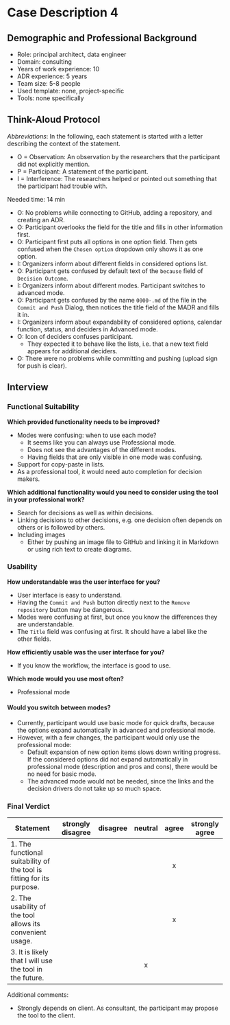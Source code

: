 # Case Description 4

## Demographic and Professional Background

* Role: principal architect, data engineer
* Domain: consulting
* Years of work experience: 10
* ADR experience: 5 years
* Team size: 5-8 people
* Used template: none, project-specific
* Tools: none specifically

## Think-Aloud Protocol

_Abbreviations_: In the following, each statement is started with a letter describing the context of the statement.
* O = Observation: An observation by the researchers that the participant did not explicitly mention.
* P = Participant: A statement of the participant.
* I = Interference: The researchers helped or pointed out something that the participant had trouble with.

Needed time: 14 min

* O: No problems while connecting to GitHub, adding a repository, and creating an ADR.
* O: Participant overlooks the field for the title and fills in other information first.
* O: Participant first puts all options in one option field. Then gets confused when the `Chosen option` dropdown only shows it as one option.
* I: Organizers inform about different fields in considered options list.
* O: Participant gets confused by default text of the `because` field of `Decision Outcome`.
* I: Organizers inform about different modes. Participant switches to advanced mode.
* O: Participant gets confused by the name `0000-.md` of the file in the `Commit and Push` Dialog, then notices the title field of the MADR and fills it in.
* I: Organizers inform about expandability of considered options, calendar function, status, and deciders in Advanced mode.
* O: Icon of deciders confuses participant.
  * They expected it to behave like the lists, i.e. that a new text field appears for additional deciders.
* O: There were no problems while committing and pushing (upload sign for push is clear).

## Interview

### Functional Suitability

**Which provided functionality needs to be improved?**

* Modes were confusing: when to use each mode? 
  * It seems like you can always use Professional mode.
  * Does not see the advantages of the different modes.
  * Having fields that are only visible in one mode was confusing.
* Support for copy-paste in lists.
* As a professional tool, it would need auto completion for decision makers.

**Which additional functionality would you need to consider using the tool in your professional work?**

* Search for decisions as well as within decisions.
* Linking decisions to other decisions, e.g. one decision often depends on others or is followed by others.
* Including images
  * Either by pushing an image file to GitHub and linking it in Markdown or using rich text to create diagrams.

### Usability

**How understandable was the user interface for you?**

* User interface is easy to understand.
* Having the `Commit and Push` button directly next to the `Remove repository` button may be dangerous.
* Modes were confusing at first, but once you know the differences they are understandable.
* The `Title` field was confusing at first. It should have a label like the other fields.

**How efficiently usable was the user interface for you?**

* If you know the workflow, the interface is good to use.

**Which mode would you use most often?**

* Professional mode

#### Would you switch between modes?

* Currently, participant would use basic mode for quick drafts, because the options expand automatically in advanced and professional mode.
* However, with a few changes, the participant would only use the professional mode:
  * Default expansion of new option items slows down writing progress. If the considered options did not expand automatically in professional mode (description and pros and cons), there would be no need for basic mode.
  * The advanced mode would not be needed, since the links and the decision drivers do not take up so much space.

### Final Verdict

| Statement                                                             | strongly disagree | disagree | neutral | agree | strongly agree |
| --------------------------------------------------------------------- | :---------------: | :------: | :-----: | :---: | :------------: |
| 1. The functional suitability of the tool is fitting for its purpose. |                   |          |         |   x   |                |
| 2. The usability of the tool allows its convenient usage.             |                   |          |         |   x   |                |
| 3. It is likely that I will use the tool in the future.               |                   |          |    x    |       |                |

Additional comments:

- Strongly depends on client. As consultant, the participant may propose the tool to the client.
